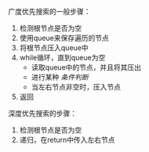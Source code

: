 广度优先搜索的一般步骤：
1. 检测根节点是否为空
2. 使用queue来保存遍历的节点
3. 将根节点压入queue中
4. while循环，直到queue为空
   + 读取queue中的节点，并且将其压出
   + 进行某种 *条件判断*
   + 当左右节点非空时，压入节点
5. 返回


深度优先搜索的步骤：
1. 检测根节点是否为空
2. 递归，在return中传入左右节点